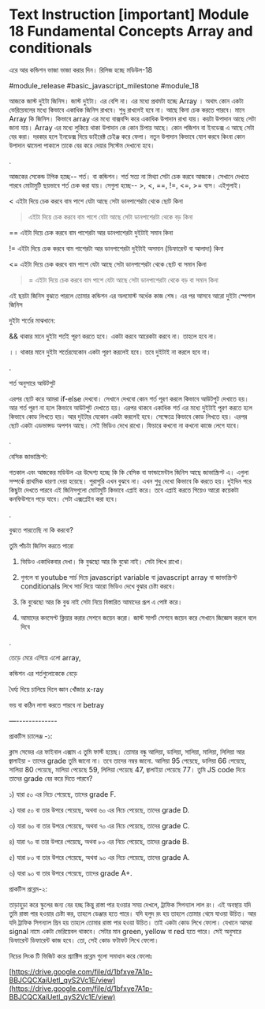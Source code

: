 # Text Instruction [important] Module 18 Fundamental Concepts Array and conditionals

এরে আর কন্ডিশন ভাজা ভাজা করার দিন। রিলিজ হচ্ছে মডিউল-18

#module_release #basic_javascript_milestone #module_18

আজকে জাস্ট দুইটা জিনিস। জাস্ট দুইটা। এর বেশি না। এর মধ্যে প্রথমটা হচ্ছে Array । অথাৎ কোন একটা ভেরিয়েবলের মধ্যে কিভাবে একাধিক জিনিস রাখবে। শুধু রাখলেই হবে না। আছে কিনা চেক করতে পারবে। মানে Array কি জিনিস। কিভাবে array এর মধ্যে বাক্সবন্দি করে একাধিক উপাদান রাখা যায়। কয়টা উপাদান আছে সেটা জানা যায়। Array এর মধ্যে লুকিয়ে থাকা উপাদান কে কোন চিপায় আছে। কোন পজিশন বা ইনডেক্স এ আছে সেটা বের করা। দরকার হলে ইনডেক্স দিয়ে ডাইরেক্ট চেইঞ্জ করে ফেলা। নতুন উপাদান কিভাবে যোগ করবে কিংবা কোন উপাদান ঝামেলা পাকালে তাকে বের করে দেয়ার সিস্টেম দেখানো হবে।

.

আজকের সেকেন্ড টপিক হচ্ছে-- শর্ত। বা কন্ডিশন। শর্ত সত্য না মিথ্যা সেটা চেক করবে আজকে। সেখানে দেখতে পারবে মোটামুটি ছয়ভাবে শর্ত চেক করা যায়। সেগুলা হচ্ছে-- >, <, ==, !=, <=, >= ব্যস। এইগুলাই।

< এইটা দিয়ে চেক করবে বাম পাশে যেটা আছে সেটা ডানপাশেরটা থেকে ছোট কিনা

> এইটা দিয়ে চেক করবে বাম পাশে যেটা আছে সেটা ডানপাশেরটা থেকে বড় কিনা

== এইটা দিয়ে চেক করবে বাম পাশেরটা আর ডানপাশেরটা দুইটাই সমান কিনা

!= এইটা দিয়ে চেক করবে বাম পাশেরটা আর ডানপাশেরটা দুইটাই অসমান (ডিফারেন্ট বা আলাদা) কিনা

<= এইটা দিয়ে চেক করবে বাম পাশে যেটা আছে সেটা ডানপাশেরটা থেকে ছোট বা সমান কিনা

> = এইটা দিয়ে চেক করবে বাম পাশে যেটা আছে সেটা ডানপাশেরটা থেকে বড় বা সমান কিনা

এই ছয়টা জিনিস বুঝতে পারলে তোমার কন্ডিশন এর অলমোস্ট অর্ধেক কাজ শেষ। এর পর আসবে আরো দুইটা স্পেশাল জিনিস

দুইটা শর্তের মাঝখানে:

&& থাকার মানে দুইটা শর্তই পূরণ করতে হবে। একটা করবে আরেকটা করবে না। তাহলে হবে না।

।। থাকার মানে দুইটা শর্তেরযেকোন একটা পূরণ করলেই হবে। তবে দুইটাই না করলে হবে না।

.

শর্ত অনুসারে আউটপুট

এরপর ছোট করে আমরা if-else দেখবো। সেখানে দেখবো কোন শর্ত পূরণ করলে কিভাবে আউটপুট দেখাতে হয়। আর শর্ত পূরণ না হলে কিভাবে আউটপুট দেখাতে হয়। এরপর থাকবে একাধিক শর্ত এর মধ্যে দুইটাই পূরণ করতে হলে কিভাবে কোড লিখতে হয়। আর দুইটার যেকোন একটা করলেই হবে। সেক্ষেত্রে কিভাবে কোড লিখতে হয়। এরপর ছোট একটা এডভান্সড অপশন আছে। সেই ভিডিও দেখে রাখো। ফিচারে কখনো না কখনো কাজে লেগে যাবে।

.

বেসিক জাভাস্ক্রিপ্ট:

গতকাল এবং আজকের মডিউল এর উদ্দেশ্য হচ্ছে কি কি বেসিক বা ফান্ডামেন্টাল জিনিস আছে জাভাস্ক্রিপ্ট এ। এগুলা সম্পর্কে প্রাথমিক ধারণা দেয়া হয়েছে। পুরাপুরি এখন বুঝবে না। এখন শুধু দেখো কিভাবে কি করতে হয়। দুইদিন পরে কিছুটা দেখতে পারবে এই জিনিসগুলো মোটামুটি কিভাবে এপ্লাই করে। তবে এপ্লাই করতে গিয়েও আরো কয়েকটা কনফিউশনে পড়ে যাবে। সেটা এক্সপ্লেইন করা হবে।

.

বুঝতে পারতেছি না কি করবো?

তুমি পাঁচটা জিনিস করতে পারো

1. ভিডিও একাধিকবার দেখা। কি বুঝছো আর কি বুঝো নাই। সেটা লিখে রাখো।

2. গুগলে বা youtube সার্চ দিয়ে javascript variable বা javascript array বা জাভাস্ক্রিপ্ট conditionals লিখে সার্চ দিয়ে আরো ভিডিও দেখে বুঝার চেষ্টা করবে।

3. কি বুঝেছো আর কি বুঝ নাই সেটা নিয়ে বিস্তারিত আমাদের গ্রূপ এ পোষ্ট করে।

4. আমাদের কনসেপ্ট ক্লিয়ার করার সেশনে জয়েন করো। জাস্ট সাপর্ট সেশনে জয়েন করে সেখানে জিজ্ঞেস করলে বলে দিবে

.

তেড়ে মেরে এগিয়ে এলো array,

কন্ডিশন এর শর্তগুলোকেকে নেড়ে

ধৈর্য্য দিয়ে চালিয়ে দিলে জ্ঞান খোঁজার x-ray

ভয় বা কঠিন লাগা করতে পারবে না betray

—-------------

প্রাকটিস চ্যালেঞ্জ -১:

ক্লাস সেভের এর ফাইনাল এক্সাম এ তুমি ফার্স্ট হয়েছ। তোমার বন্ধু আলিয়া, ডালিয়া, সালিয়া, মালিয়া, লিলিয়া আর জ্বালাইয়া - তাদের grade তুমি জানো না। তবে তাদের নম্বর জানো. আলিয়া 95 পেয়েছে, ডালিয়া 66 পেয়েছে, সালিয়া 80 পেয়েছে, মালিয়া পেয়েছে 59, লিলিয়া পেয়েছে 47, জ্বালাইয়া পেয়েছে 77। তুমি JS code দিয়ে তাদের grade বের করে দিতে পারবে?

১) যারা ৫০ এর নিচে পেয়েছে, তাদের grade F.

২) যারা ৫০ বা তার উপরে পেয়েছে, অথবা ৬০ এর নিচে পেয়েছে, তাদের grade D.

৩) যারা ৬০ বা তার উপরে পেয়েছে, অথবা ৭০ এর নিচে পেয়েছে, তাদের grade C.

৪) যারা ৭০ বা তার উপরে পেয়েছে, অথবা ৮০ এর নিচে পেয়েছে, তাদের grade B.

৫) যারা ৮০ বা তার উপরে পেয়েছে, অথবা ৯০ এর নিচে পেয়েছে, তাদের grade A.

৬) যারা ৯০ বা তার উপরে পেয়েছে, তাদের grade A+.

প্রাকটিস প্রব্লেম-২:

তাড়াহুড়া করে স্কুলের জন্য বের হচ্ছ কিন্তু রাস্তা পার হওয়ার সময় দেখলে, ট্রাফিক সিগন্যাল লাল রং। এই অবস্থায় যদি তুমি রাস্তা পার হওয়ার চেষ্টা কর, তাহলে ডেঞ্জার হতে পারে। যদি হলুদ রং হয় তাহলে তোমার থেমে যাওয়া উচিত। আর যদি ট্রাফিক সিগন্যাল গ্রিন হয় তাহলে তোমার রাস্তা পার হওয়া উচিত। তাই একটা কোড লিখে ফেলো। যেখানে আমরা signal নামে একটা ভেরিয়েবল থাকবে। সেটার মান green, yellow বা red হতে পারে। সেই অনুসারে ডিফারেন্ট ডিফারেন্ট কাজ হবে। তো, সেই কোড ফটাফট লিখে ফেলো।

নিচের লিংক টি ভিজিট করে প্র্যাক্টিস প্রব্লেম গুলো সমাধান করে ফেলোঃ

[https://drive.google.com/file/d/1bfxye7A1p-BBJCQCXaiUetl_qyS2Vc1E/view](https://drive.google.com/file/d/1bfxye7A1p-BBJCQCXaiUetl_qyS2Vc1E/view)

